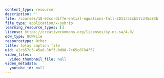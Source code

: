 ```yaml
---
content_type: resource
description: ''
file: /courses/18-03sc-differential-equations-fall-2011/a2cb57c345a83bf30d887c65e0784f57_sZ2qulI6GEk.srt
file_type: application/x-subrip
learning_resource_types: []
license: https://creativecommons.org/licenses/by-nc-sa/4.0/
ocw_type: OCWFile
resourcetype: Other
title: 3play caption file
uid: a2cb57c3-45a8-3bf3-0d88-7c65e0784f57
video_files:
  video_thumbnail_file: null
video_metadata:
  youtube_id: null
---
```

